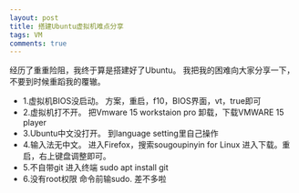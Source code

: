 ```yaml
---
layout: post
title: 搭建Ubuntu虚拟机难点分享
tags: VM
comments: true
---
```


经历了重重险阻，我终于算是搭建好了Ubuntu。
我把我的困难向大家分享一下，不要到时候重蹈我的覆辙。
- 1.虚拟机BIOS没启动。
方案，重启，f10，BIOS界面，vt，true即可
- 2.虚拟机打不开。
把Vmware 15 workstaion pro
卸载，下载VMWARE 15 player
- 3.Ubuntu中文没打开。
到language setting里自己操作
- 4.输入法无中文。
进入Firefox，搜索sougoupinyin for Linux
进入下载。重启，右上键盘调整即可。
- 5.不自带git
进入终端 sudo apt install git
- 6.没有root权限
命令前输sudo.
差不多啦
